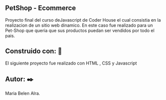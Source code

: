 ##  PetShop - Ecommerce 
  Proyecto final del curso deJavascript  de Coder House el cual consistia en la realizacion de un sitio web dinamico.
 En este caso fue realizado para un Pet-Shop que queria que sus productos puedan ser vendidos por todo el pais.



 ## Construido con: 🔧
 El siguiente proyecto fue realizado con HTML , CSS y Javascript
 
 ## Autor: ✒️
Maria Belen Alra.
  
  

 


